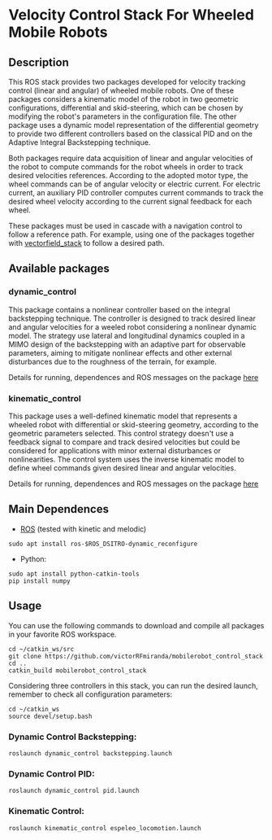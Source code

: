 # Velocity Control Stack For Wheeled Mobile Robots

## Description

This ROS stack provides two packages developed for velocity tracking control (linear and angular) of wheeled mobile robots.
One of these packages considers a kinematic model of the robot in two geometric configurations, differential and skid-steering, which can be chosen by modifying the robot's parameters in the configuration file.
The other package uses a dynamic model representation of the differential geometry to provide two different controllers based on the classical PID and on the Adaptive Integral Backstepping technique. 

Both packages require data acquisition of linear and angular velocities of the robot to compute commands for the robot wheels in order to track desired velocities references. According to the adopted motor type, the wheel commands can be of angular velocity or electric current. For electric current, an auxiliary PID controller computes current commands to track the desired wheel velocity according to the current signal feedback for each wheel.

These packages must be used in cascade with a navigation control to follow a reference path. For example, using one of the packages together with [vectorfield_stack](https://github.com/adrianomcr/vectorfield_stack) to follow a desired path.

## Available packages

### dynamic_control
This package contains a nonlinear controller based on the integral backstepping technique. The controller is designed to track desired linear and angular velocities for a weeled robot considering a nonlinear dynamic model. The strategy use lateral and longitudinal dynamics coupled in a MIMO design of the backstepping with an adaptive part for observable parameters, aiming to mitigate nonlinear effects and other external disturbances due to the roughness of the terrain, for example. 

Details for running, dependences and ROS messages on the package [here](dynamic_control)

### kinematic_control
This package uses a well-defined kinematic model that represents a wheeled robot with differential or skid-steering geometry, according to the geometric parameters selected. This control strategy doesn't use a feedback signal to compare and track desired velocities but could be considered for applications with minor external disturbances or nonlinearities. The control system uses the inverse kinematic model to define wheel commands given desired linear and angular velocities.

Details for running, dependences and ROS messages on the package [here](kinematic_control)

## Main Dependences
- [ROS](http://wiki.ros.org/ROS/Installation) (tested with kinetic and melodic)
```
sudo apt install ros-$ROS_DSITRO-dynamic_reconfigure
```
- Python:
```
sudo apt install python-catkin-tools
pip install numpy
```

## Usage
You can use the following commands to download and compile all packages in your favorite ROS workspace.
```
cd ~/catkin_ws/src
git clone https://github.com/victorRFmiranda/mobilerobot_control_stack
cd ..
catkin_build mobilerobot_control_stack
```

Considering three controllers in this stack, you can run the desired launch, remember to check all configuration parameters:
```
cd ~/catkin_ws
source devel/setup.bash
```

### Dynamic Control Backstepping:
```
roslaunch dynamic_control backstepping.launch
```

### Dynamic Control PID:
```
roslaunch dynamic_control pid.launch
```

### Kinematic Control:
```
roslaunch kinematic_control espeleo_locomotion.launch
```
